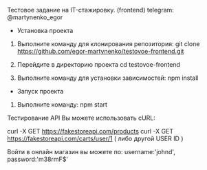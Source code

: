 Тестовое задание на IT-стажировку. (frontend)
telegram: @martynenko_egor

- Установка проекта

1. Выполните команду для клонирования репозитория:
git clone https://github.com/egor-martynenko/testovoe-frontend.git

2. Перейдите в директорию проекта
cd testovoe-frontend

3. Выполните команду для установки зависимостей:
npm install


- Запуск проекта

1. Выполните команду:
npm start


Тестирование API
Вы можете использовать cURL:

curl -X GET https://fakestoreapi.com/products 
curl -X GET https://fakestoreapi.com/carts/user/1 ( либо другой USER ID )

Войти в онлайн магазин вы можете по:
 username:'johnd',
 password:'m38rmF$'